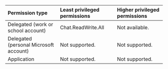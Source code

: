 |Permission type|Least privileged permissions|Higher privileged permissions|
|:---|:---|:---|
|Delegated (work or school account)|Chat.ReadWrite.All|Not available.|
|Delegated (personal Microsoft account)|Not supported.|Not supported.|
|Application|Not supported.|Not supported.|

